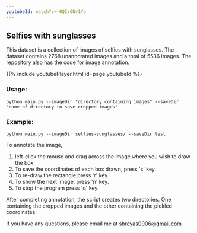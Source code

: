 ```yaml
---
youtubeId: watch?v=-0QIr6Nv1Yo
---
```


## Selfies with sunglasses

This dataset is a collection of images of selfies with sunglasses. The dataset contains 2768 unannotated images and a total of 5536 images.
The repository also has the code for image annotation.

{{% include youtubePlayer.html id=page.youtubeId %}}

### Usage:
```
python main.py --imageDir "directory containing images" --saveDir "name of directory to save cropped images"
```
### Example:
```
python main.py --imageDir selfies-sunglasses/ --saveDir test
```

To annotate the image,<br>
1. left-click the mouse and drag across the image where you wish to draw the box.<br>
2. To save the coordinates of each box drawn, press 's' key. <br>
3. To re-draw the rectangle press 'r' key.<br>
4. To show the next image, press 'n' key.<br>
5. To stop the program press 'q' key. <br>


After completing annotation, the script creates two directories. One containing the cropped images and the
other containing the pickled coordinates. <br>

If you have any questions, please email me at shreyas0906@gmail.com

